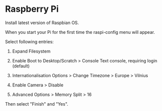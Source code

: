 # Raspberry Pi

Install latest version of Raspbian OS.

When you start your Pi for the first time the raspi-config menu will appear.

Select following entries:

1) Expand Filesystem

3) Enable Boot to Desktop/Scratch > Console Text console, requiring login (default)

4) Internationalisation Options > Change Timezone > Europe > Vilnius

5) Enable Camera > Disable

8) Advanced Options > Memory Split > 16

Then select "Finish" and "Yes".